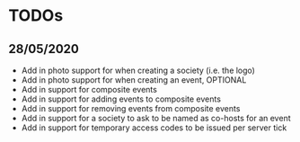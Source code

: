 # TODOs

## 28/05/2020
* Add in photo support for when creating a society (i.e. the logo)
* Add in photo support for when creating an event, OPTIONAL
* Add in support for composite events
* Add in support for adding events to composite events
* Add in support for removing events from composite events
* Add in support for a society to ask to be named as co-hosts for an event
* Add in support for temporary access codes to be issued per server tick
